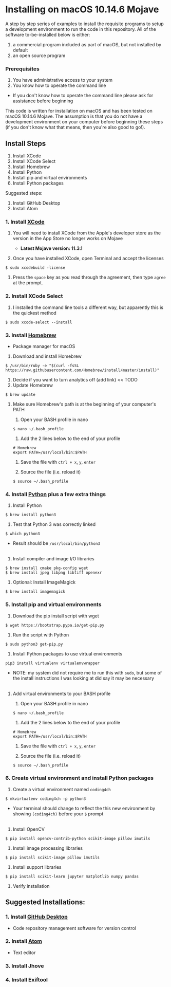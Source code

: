 # Installing on macOS 10.14.6 Mojave

A step by step series of examples to install the requisite programs to setup a development environment to run the code in this repository. All of the software to-be-installed below is either:
1. a commercial program included as part of macOS, but not installed by default
1. an open source program

### Prerequisites

1. You have administrative access to your system
1. You know how to operate the command line
  - If you don't know how to operate the command line please ask for assistance before beginning

This code is written for installation on macOS and has been tested on macOS 10.14.6 Mojave. The assumption is that you do not have a development environment on your computer before beginning these steps (if you don't know what that means, then you're also good to go!).


## Install Steps

1. Install XCode
1. Install XCode Select
1. Install Homebrew
1. Install Python
1. Install pip and virtual environments
1. Install Python packages

Suggested steps:
1. Install GitHub Desktop
1. Install Atom


### 1. Install [XCode](https://developer.apple.com/xcode/)
1. You will need to install XCode from the Apple's developer store as the version in the App Store no longer works on Mojave
   - **Latest Mojave version: 11.3.1**

1. Once you have installed XCode, open Terminal and accept the licenses
```
$ sudo xcodebuild -license
```
1. Press the `space` key as you read through the agreement, then type `agree` at the prompt.

### 2. Install XCode Select
1. I installed the command line tools a different way, but apparently this is the quickest method
```
$ sudo xcode-select --install
```


### 3. Install [Homebrew](https://brew.sh)
* Package manager for macOS
1. Download and install Homebrew
```
$ /usr/bin/ruby -e "$(curl -fsSL https://raw.githubusercontent.com/Homebrew/install/master/install)"
```
1. Decide if you want to turn analytics off (add link) << TODO
1. Update Homebrew
```
$ brew update
```
1. Make sure Homebrew's path is at the beginning of your computer's PATH

   1. Open your BASH profile in nano
   ```
   $ nano ~/.bash_profile
   ```
   1. Add the 2 lines below to the end of your profile
   ```
   # Homebrew
   export PATH=/usr/local/bin:$PATH
   ```
   1. Save the file with `ctrl + x`, `y`, `enter`

   1. Source the file (i.e. reload it)
   ```
   $ source ~/.bash_profile
   ```

### 4. Install [Python](https://python.org) plus a few extra things
1. Install Python
```
$ brew install python3
```
1. Test that Python 3 was correctly linked
```
$ which python3
```
   - Result should be `/usr/local/bin/python3`</br></br>
1. Install compiler and image I/O libraries
```
$ brew install cmake pkg-config wget
$ brew install jpeg libpng libtiff openexr
```
1. Optional: Install ImageMagick
```
$ brew install imagemagick
```

### 5. Install pip and virtual environments
1. Download the pip install script with wget
```
$ wget https://bootstrap.pypa.io/get-pip.py
```
1. Run the script with Python
```
$ sudo python3 get-pip.py
```
1. Install Python packages to use virtual environments
```
pip3 install virtualenv virtualenvwrapper
```
  - NOTE: my system did not require me to run this with `sudo`, but some of the install instructions I was looking at did say it may be necessary</br></br>
1. Add virtual environments to your BASH profile

   1. Open your BASH profile in nano
   ```
   $ nano ~/.bash_profile
   ```
   1. Add the 2 lines below to the end of your profile
   ```
   # Homebrew
   export PATH=/usr/local/bin:$PATH
   ```
   1. Save the file with `ctrl + x`, `y`, `enter`

   1. Source the file (i.e. reload it)
   ```
   $ source ~/.bash_profile
   ```

### 6. Create virtual environment and install Python packages
1. Create a virtual environment named `coding4ch`
```
$ mkvirtualenv coding4ch -p python3
```
   - Your terminal should change to reflect the this new environment by showing `(coding4ch)` before your `$` prompt</br></br>
1. Install OpenCV
```
$ pip install opencv-contrib-python scikit-image pillow imutils
```
1. Install image processing libraries
```
$ pip install scikit-image pillow imutils
```
1. Install support libraries
```
$ pip install scikit-learn jupyter matplotlib numpy pandas
```
1. Verify installation

## Suggested Installations:

### 1. Install [GitHub Desktop](https://desktop.github.com)
* Code repository management software for version control


### 2. Install [Atom](https://atom.io)
* Text editor

### 3. Install Jhove
### 4. Install Exiftool
